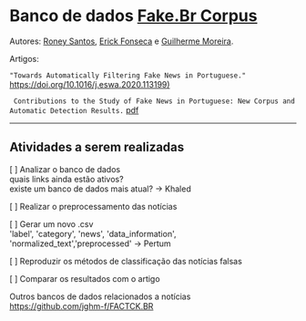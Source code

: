 # Banco de dados [Fake.Br Corpus](https://github.com/roneysco/Fake.br-Corpus)

Autores: [Roney Santos](https://github.com/roneysco), 
[Erick Fonseca](https://github.com/erickrf) e 
[Guilherme Moreira](https://github.com/GuilhermeZaniniMoreira).

Artigos:  

``"Towards Automatically Filtering Fake News in Portuguese."`` [https://doi.org/10.1016/j.eswa.2020.113199) ](https://doi.org/10.1016/j.eswa.2020.113199) 

`` Contributions to the Study of Fake News in Portuguese: New Corpus and Automatic Detection Results.`` [pdf](https://sites.icmc.usp.br/taspardo/PROPOR2018-MonteiroEtAl.pdf)

---

## Atividades a serem realizadas
[ ] Analizar o banco de dados  
    quais links ainda estão ativos?  
    existe um banco de dados mais atual?  -> Khaled

[ ] Realizar o preprocessamento das notícias 

[ ] Gerar um novo .csv  
    'label', 'category', 'news', 'data_information', 'normalized_text','preprocessed'  -> Pertum

[ ] Reproduzir os métodos de classificação das notícias falsas 
 
[ ] Comparar os resultados com o artigo


Outros bancos de dados relacionados a notícias  
https://github.com/jghm-f/FACTCK.BR